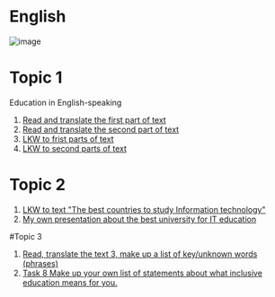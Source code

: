 # English

![image](https://user-images.githubusercontent.com/113579489/191612672-65b04513-7637-4c08-be7a-64c9e51cb070.png)

# Topic 1
Education in English-speaking

1. [Read and translate the first part of text](https://github.com/IllyaMarchevskyi/English_Education_System/blob/main/Read_and_translate_the_first_part.md)
2. [Read and translate the second part of text](https://github.com/IllyaMarchevskyi/English_Education_System/blob/main/Read_and_translate_the_second_part.md)
3. [LKW to frist parts of text](LKW_to_first_part.md)
4. [LKW to second parts of text](LKW_to_second_part.md)

# Topic 2

1. [LKW to text "The best countries to study Information technology"](w_t_2.md)
2. [My own presentation about the best university for IT education](text_2.md)

#Topic 3 

1. [Read, translate the text 3, make up a list of key/unknown words (phrases)]()
2. [Task 8 Make up your own list of statements about what inclusive education means for you.]()


